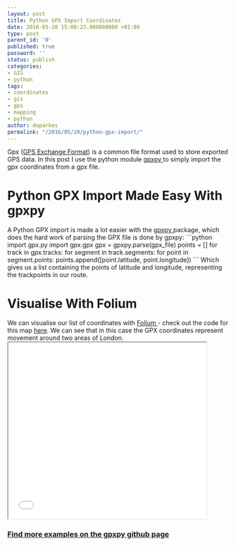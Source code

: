```yaml
---
layout: post
title: Python GPX Import Coordinates
date: 2016-05-20 15:00:23.000000000 +01:00
type: post
parent_id: '0'
published: true
password: ''
status: publish
categories:
- GIS
- python
tags:
- coordinates
- gis
- gps
- mapping
- python
author: deparkes
permalink: "/2016/05/20/python-gpx-import/"
---
```

Gpx (<a href="https://en.wikipedia.org/wiki/GPS_Exchange_Format">GPS Exchange Format</a>) is a common file format used to store exported GPS data. In this post I use the python module <a href="https://pypi.python.org/pypi/gpxpy/1.1.1">gpxpy </a>to simply import the gpx coordinates from a gpx file.

<h1>Python GPX Import Made Easy With gpxpy</h1>
A Python GPX import is made a lot easier with the <a href="https://pypi.python.org/pypi/gpxpy/1.1.1">gpxpy </a>package, which does the hard work of parsing the GPX file is done by gpxpy:
```python
import gpx.py
import gpx.gpx
gpx = gpxpy.parse(gpx_file)
points = []
for track in gpx.tracks:
    for segment in track.segments:
        for point in segment.points:
            points.append([point.latitude, point.longitude])
```
Which gives us a list containing the points of latitude and longitude, representing the trackpoints in our route.
<h1>Visualise With Folium</h1>
We can visualise our list of coordinates with <a href="https://wp.me/p4DE9r-FU">Folium </a>- check out the code for this map <a href="https://gist.github.com/deparkes/610b112f74eadbda663806ba8dd83069">here</a>.
We can see that in this case the GPX coordinates represent movement around two areas of London.

<iframe src="{{site.baseurl}}/assets/maps/gpx_example.html.1" name="FRAME2" width="450" height="400" frameborder="1"></iframe>

<h3><a href="https://github.com/tkrajina/gpxpy">Find more examples on the gpxpy github page</a></h3>
